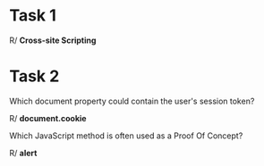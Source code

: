 # Task 1

R/ **Cross-site Scripting**

# Task 2

Which document property could contain the user's session token?

R/ **document.cookie**

Which JavaScript method is often used as a Proof Of Concept?

R/ **alert**

